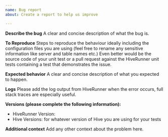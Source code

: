 ```yaml
---
name: Bug report
about: Create a report to help us improve

---
```

<!-- 
 Before raising a bug report please consider the following:
   1. If you want to ask a question don't raise a bug report - rather use the mailing list at https://groups.google.com/forum/#!forum/hive-runner-user
   2. Please ensure that the bug your are reporting is actually in HiveRunner and not with Hive itself. Because HiveRunner tests Hive queries, if there 
      are issues with your queries or Hive setup, it will just return any errors that Hive itself throws and users sometimes mistakenly report these
      as HiveRunner issues. The easiest way to check this is to perform your query against Hive directly. If the issue still persists then it's not 
      related to HiveRunner so please don't report it here.  
-->
**Describe the bug**
A clear and concise description of what the bug is.

**To Reproduce**
Steps to reproduce the behaviour ideally including the configuration files you are using (feel free to rename any sensitive information like server and table names etc.) 
Even better would be the source code of your unit test or a pull request against the HiveRunner unit tests containing a test that demonstrates the issue.

**Expected behavior**
A clear and concise description of what you expected to happen.

**Logs**
Please add the log output from HiveRunner when the error occurs, full stack traces are especially useful.

**Versions (please complete the following information):**
 - HiveRunner Version: 
 - Hive Versions: for whatever version of Hive you are using for your tests

**Additional context**
Add any other context about the problem here.
